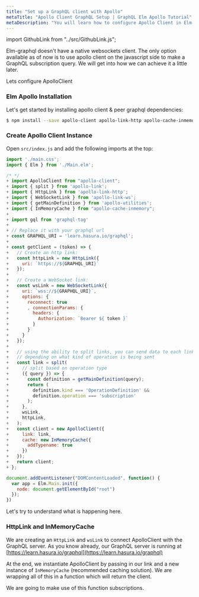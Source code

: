 ```yaml
---
title: "Set up a GraphQL client with Apollo"
metaTitle: "Apollo Client GraphQL Setup | GraphQL Elm Apollo Tutorial"
metaDescription: "You will learn how to configure Apollo Client in Elm by installing dependencies like react-apollo, apollo-client, apollo-link-http, apollo-cache-inmemory"
---
```


import GithubLink from "../src/GithubLink.js";

Elm-graphql doesn't have a native websockets client. The only option available as of now is to use apollo client on the javascript side to make a GraphQL subscription query. We will get into how we can achieve it a little later. 

Lets configure ApolloClient

### Elm Apollo Installation
Let's get started by installing apollo client & peer graphql dependencies:

```bash
$ npm install --save apollo-client apollo-link-http apollo-cache-inmemory apollo-link-http apollo-link-ws subscriptions-transport-ws graphql graphql-tag
```

### Create Apollo Client Instance
Open `src/index.js` and add the following imports at the top:

<GithubLink link="https://github.com/hasura/graphql-engine/blob/master/community/learn/graphql-tutorials/tutorials/elm/app-final/src/index.js" text="src/index.js" />

```javascript
import './main.css';
import { Elm } from './Main.elm';

/* */
+ import ApolloClient from "apollo-client";
+ import { split } from 'apollo-link';
+ import { HttpLink } from 'apollo-link-http';
+ import { WebSocketLink } from 'apollo-link-ws';
+ import { getMainDefinition } from 'apollo-utilities';
+ import { InMemoryCache } from "apollo-cache-inmemory";
+ 
+ import gql from 'graphql-tag'
+ 
+ // Replace it with your graphql url
+ const GRAPHQL_URI = 'learn.hasura.io/graphql';
+ 
+ const getClient = (token) => {
+   // Create an http link:
+   const httpLink = new HttpLink({
+     uri: `https://${GRAPHQL_URI}`
+   });
+ 
+   // Create a WebSocket link:
+   const wsLink = new WebSocketLink({
+     uri: `wss://${GRAPHQL_URI}`,
+     options: {
+       reconnect: true
+       , connectionParams: {
+         headers: {
+           Authorization: `Bearer ${ token }`
+         }
+       }
+     }
+   });
+ 
+   // using the ability to split links, you can send data to each link
+   // depending on what kind of operation is being sent
+   const link = split(
+     // split based on operation type
+     ({ query }) => {
+       const definition = getMainDefinition(query);
+       return (
+         definition.kind === 'OperationDefinition' &&
+         definition.operation === 'subscription'
+       );
+     },
+     wsLink,
+     httpLink,
+   );
+   const client = new ApolloClient({
+     link: link,
+     cache: new InMemoryCache({
+       addTypename: true
+     })
+   });
+   return client;
+ };

document.addEventListener("DOMContentLoaded", function() {
  var app = Elm.Main.init({
    node: document.getElementById("root")
  });
})

```

Let's try to understand what is happening here. 

### HttpLink and InMemoryCache
We are creating an `HttpLink` and `wsLink` to connect ApolloClient with the GraphQL server. As you know already, our GraphQL server is running at [https://learn.hasura.io/graphql](https://learn.hasura.io/graphql)

At the end, we instantiate ApolloClient by passing in our link and a new instance of `InMemoryCache` (recommended caching solution). We are wrapping all of this in a function which will return the client.

We are going to make use of this function subscriptions.
